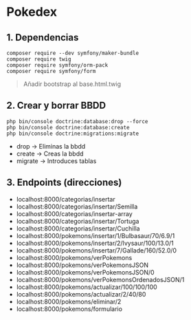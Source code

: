 # Pokedex

## 1. Dependencias
```console
composer require --dev symfony/maker-bundle
composer require twig
composer require symfony/orm-pack
composer require symfony/form
```
> Añadir bootstrap al base.html.twig

## 2. Crear y borrar BBDD

```console
php bin/console doctrine:database:drop --force
php bin/console doctrine:database:create
php bin/console doctrine:migrations:migrate
```
- drop -> Eliminas la bbdd
- create -> Creas la bbdd
- migrate -> Introduces tablas

## 3. Endpoints (direcciones)
- localhost:8000/categorias/insertar
- localhost:8000/categorias/insertar/Semilla
- localhost:8000/categorias/insertar-array
- localhost:8000/categorias/insertar/Tortuga
- localhost:8000/categorias/insertar/Cuchilla
- localhost:8000/pokemons/insertar/1/Bulbasaur/70/6.9/1
- localhost:8000/pokemons/insertar/2/Ivysaur/100/13.0/1
- localhost:8000/pokemons/insertar/7/Gallade/160/52.0/0
- localhost:8000/pokemons/verPokemons
- localhost:8000/pokemons/verPokemonsJSON
- localhost:8000/pokemons/verPokemonsJSON/0
- localhost:8000/pokemons/verPokemonsOrdenadosJSON/1
- localhost:8000/pokemons/actualizar/100/100/100
- localhost:8000/pokemons/actualizar/2/40/80
- localhost:8000/pokemons/eliminar/2
- localhost:8000/pokemons/formulario